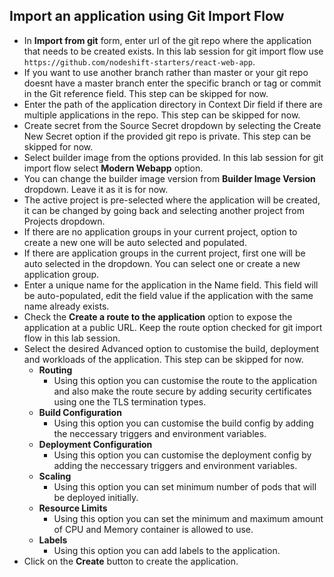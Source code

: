 ## Import an application using Git Import Flow

- In **Import from git** form, enter url of the git repo where the application that needs to be created exists. In this lab session for git import flow use `https://github.com/nodeshift-starters/react-web-app`.
- If you want to use another branch rather than master or your git repo doesnt have a master branch enter the specific branch or tag or commit in the Git reference field. This step can be skipped for now.
- Enter the path of the application directory in Context Dir field if there are multiple applications in the repo. This step can be skipped for now.
- Create secret from the Source Secret dropdown by selecting the Create New Secret option if the provided git repo is private. This step can be skipped for now.
- Select builder image from the options provided. In this lab session for git import flow select **Modern Webapp** option.
- You can change the builder image version from **Builder Image Version** dropdown. Leave it as it is for now.
- The active project is pre-selected where the application will be created, it can be changed by going back and selecting another project from Projects dropdown.
- If there are no application groups in your current project, option to create a new one will be auto selected and populated.
- If there are application groups in the current project, first one will be auto selected in the dropdown. You can select one or create a new application group.
- Enter a unique name for the application in the Name field. This field will be auto-populated, edit the field value if the application with the same name already exists.
- Check the **Create a route to the application** option to expose the application at a public URL. Keep the route option checked for git import flow in this lab session.
- Select the desired Advanced option to customise the build, deployment and workloads of the application. This step can be skipped for now.
   - **Routing** 
     - Using this option you can customise the route to the application and also make the route secure by adding security certificates using one the TLS termination types.
   - **Build Configuration**
     - Using this option you can customise the build config by adding the neccessary triggers and environment variables.
   - **Deployment Configuration**
     - Using this option you can customise the deployment config by adding the neccessary triggers and environment variables.
   - **Scaling**
     - Using this option you can set minimum number of pods that will be deployed initially.
   - **Resource Limits**
     - Using this option you can set the minimum and maximum amount of CPU and Memory container is allowed to use.
   - **Labels**
     - Using this option you can add labels to the application.
- Click on the **Create** button to create the application.
